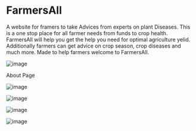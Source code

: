 # FarmersAll

A website for framers to take Advices from experts on plant Diseases.
This is a one stop place for all farmer needs from funds to crop health. FarmersAll will help you get the help you need for optimal agriculture yelid.
Additionally farmers can get advice on crop season, crop diseases and much more. Made to help farmers welcome to FarmersAll.

![image](https://user-images.githubusercontent.com/92975269/170409395-d5d256f8-2eec-4a97-bec0-4dc6bce92dd6.png)

About Page

![image](https://user-images.githubusercontent.com/92975269/170409555-209f8b74-b993-4701-a763-a07d1d754e99.png)

![image](https://user-images.githubusercontent.com/92975269/170409606-cef88fa4-1a8d-4c2a-88ed-39749e8de5b1.png)

![image](https://user-images.githubusercontent.com/92975269/170409756-500f07c5-332c-41eb-b6dd-5809a2060428.png)

![image](https://user-images.githubusercontent.com/92975269/170443942-4604c814-2954-42c1-ab05-abb17042f33c.png)
